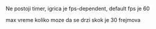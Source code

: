 Ne postoji timer, igrica je fps-dependent, default fps je 60

max vreme koliko moze da se drzi skok je 30 frejmova